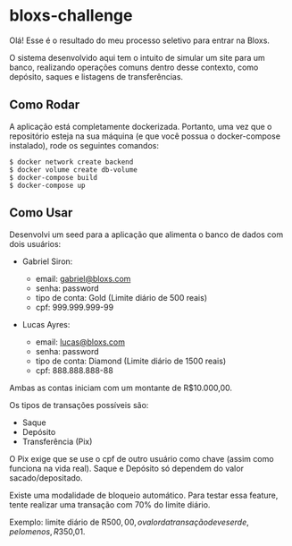 # bloxs-challenge

Olá! Esse é o resultado do meu processo seletivo para entrar na Bloxs.

O sistema desenvolvido aqui tem o intuito de simular um site para um banco, realizando operações comuns
dentro desse contexto, como depósito, saques e listagens de transferências.

## Como Rodar

A aplicação está completamente dockerizada. Portanto, uma vez que o repositório esteja na sua máquina (e que você possua o docker-compose instalado), rode os seguintes comandos:

```
$ docker network create backend
$ docker volume create db-volume
$ docker-compose build
$ docker-compose up
```

## Como Usar

Desenvolvi um seed para a aplicação que alimenta o banco de dados com dois usuários:

- Gabriel Siron:
  - email: gabriel@bloxs.com
  - senha: password
  - tipo de conta: Gold (Limite diário de 500 reais)
  - cpf: 999.999.999-99 

- Lucas Ayres:
  - email: lucas@bloxs.com
  - senha: password
  - tipo de conta: Diamond (Limite diário de 1500 reais)
  - cpf: 888.888.888-88

Ambas as contas iniciam com um montante de R$10.000,00.

Os tipos de transações possíveis são:
- Saque
- Depósito
- Transferência (Pix)

O Pix exige que se use o cpf de outro usuário como chave (assim como funciona na vida real). Saque e Depósito só dependem do valor sacado/depositado.

Existe uma modalidade de bloqueio automático. Para testar essa feature, tente realizar uma transação com 70% do limite diário. 

Exemplo: limite diário de R$500,00, o valor da transação deve ser de, pelo menos, R$350,01.